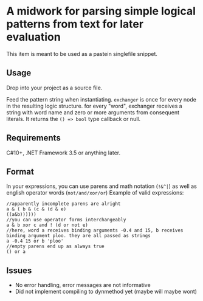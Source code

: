 # A midwork for parsing simple logical patterns from text for later evaluation

This item is meant to be used as a pastein singlefile snippet.

## Usage

Drop into your project as a source file.

Feed the pattern string when instantiating. `exchanger` is once for every node in the resulting logic structure. for every "word", exchanger receives a string with word name and zero or more arguments from consequent literals. It returns the `() => bool` type callback or null.

## Requirements

C#10+, .NET Framework 3.5 or anything later.

## Format

In your expressions, you can use parens and math notation (`!&^|`) as well as english operator words (`not/and/xor/or`) Example of valid expressions:

```
//apparently incomplete parens are alright
a & ( b & (c & (d & e)
((a&b))))))
//you can use operator forms interchangeably
a & b xor c and ! (d or not e)
//here, word a receives binding arguments -0.4 and 15, b receives binding argument ploo. they are all passed as strings
a -0.4 15 or b 'ploo'
//empty parens end up as always true
() or a
```

## Issues
- No error handling, error messages are not informative
- Did not implement compiling to dynmethod yet (maybe will maybe wont)
